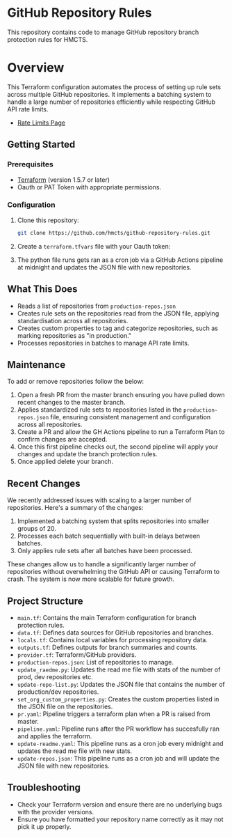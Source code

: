 # GitHub Repository Rules

This repository contains code to manage GitHub repository branch protection rules for HMCTS.

# Overview

This Terraform configuration automates the process of setting up rule sets across multiple GitHub repositories. It implements a batching system to handle a large number of repositories efficiently while respecting GitHub API rate limits.

- [Rate Limits Page](https://docs.github.com/en/rest/using-the-rest-api/rate-limits-for-the-rest-api?apiVersion=2022-11-28)

<!--START_PRODUCTION_COUNT-->
<!--END_PRODUCTION_COUNT-->


## Getting Started

### Prerequisites

- [Terraform](https://www.terraform.io/downloads.html) (version 1.5.7 or later)
- Oauth or PAT Token with appropriate permissions.

### Configuration

1. Clone this repository:

   ```bash
   git clone https://github.com/hmcts/github-repository-rules.git
2. Create a `terraform.tfvars` file with your Oauth token:
3. The python file runs gets ran as a cron job via a GitHub Actions pipeline at midnight and updates the JSON file with new repositories.

## What This Does

- Reads a list of repositories from `production-repos.json`
- Creates rule sets on the repositories read from the JSON file, applying standardisation across all repositories.
- Creates custom properties to tag and categorize repositories, such as marking repositories as "in production."
- Processes repositories in batches to manage API rate limits.


## Maintenance

To add or remove repositories follow the below:

1. Open a fresh PR from the master branch ensuring you have pulled down recent changes to the master branch.
2. Applies standardized rule sets to repositories listed in the `production-repos.json` file, ensuring consistent management and configuration across all repositories.
3. Create a PR and allow the GH Actions pipeline to run a Terraform Plan to confirm changes are accepted.
4. Once this first pipeline checks out, the second pipeline will apply your changes and update the branch protection rules.
5. Once applied delete your branch.

## Recent Changes

We recently addressed issues with scaling to a larger number of repositories. Here's a summary of the changes:

1. Implemented a batching system that splits repositories into smaller groups of 20.
2. Processes each batch sequentially with built-in delays between batches.
3. Only applies rule sets after all batches have been processed.

These changes allow us to handle a significantly larger number of repositories without overwhelming the GitHub API or causing Terraform to crash. The system is now more scalable for future growth.

## Project Structure

- `main.tf`: Contains the main Terraform configuration for branch protection rules.
- `data.tf`: Defines data sources for GitHub repositories and branches.
- `locals.tf`: Contains local variables for processing repository data.
- `outputs.tf`: Defines outputs for branch summaries and counts.
- `provider.tf`: Terraform/GitHub providers.
- `production-repos.json`: List of repositories to manage.
- `update_raedme.py`: Updates the read me file with stats of the number of prod, dev repositories etc.
- `update-repo-list.py`: Updates the JSON file that contains the number of production/dev repositories.
- `set_org_custom_properties.py`: Creates the custom properties listed in the JSON file on the repositories.
- `pr.yaml`: Pipeline triggers a terraform plan when a PR is raised from master.
- `pipeline.yaml`: Pipeline runs after the PR workflow has succesfully ran and applies the terraform.
- `update-readme.yaml`: This pipeline runs as a cron job every midnight and updates the read me file with new stats.
- `update-repos.json`: This pipeline runs as a cron job and will update the JSON file with new repositories.


## Troubleshooting

- Check your Terraform version and ensure there are no underlying bugs with the provider versions.
- Ensure you have formatted your repository name correctly as it may not pick it up properly.

